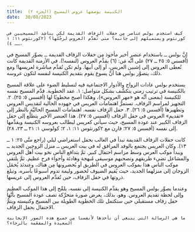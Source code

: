 ```yaml
---
title:  الكنيسة بوصفها عروس المسيح (الجزء ٢)
date:  30/08/2023
---
```


`كيف استخدم بولس عناصر مِن حفلات الزفاف القديمة لكي يناشِد المسيحيين في كورنثوس ويستميلهم إلى جانبه؟ متى تُقدَّم العروس لرجُلها؟ (٢كورنثوس ١١: ١ ــ ٤).`

إنَّ بولس ــ باستخدام عنصر أخير مأخوذ مِن حفلات الزفاف القديمة ــ يصوِّر المسيح في (أفسس ٥: ٢٥ ــ ٢٧) على أنَّه مَن: (٦) يقدِّم العروس (لنفسه!). في الأزمنة القديمة كانت تُعطى العروس إلى إشبين العريس، أو إلى أبيها. ولم تكن تُقدَّم مباشَرة لعريسها! ومع ذلك، يتصوَّر بولس هنا أنَّ يسوع يقوم بتقديم الكنيسة لنفسه لتكون عروسه.

يستخدم بولس عادات الزواج والأدوار الاجتماعية فيه لتسليط الضوء على علاقة المسيح بالكنيسة في ترتيب زمني يتكشَّف بشكل متواصل: ١. عقد الخطوبة. قدَّم المسيح نفسه للكنيسة (بمعنى أنَّه هو «مهر العروس»)، وهكذا أصبح مخطوبًا لها (أفسس ٥: ٢٥). ٢. التجهيز لمراسم الزفاف. تستمرُّ اهتمامات العريس في جهوده الحالية لتقديس العروس وتطهيرها (أفسس ٥: ٢٦). ٣. حفل الزفاف نفسه. اهتمامات المسيح الحاليَّة بالنظر إلى «تقديم» العروس في حفل الزفاف (أفسس ٥: ٢٧). هذا العنصر الأخير يتطلَّع إلى حفل الزفاف الكبير عند عودة المسيح، حيث سيأتي كعريس ليطالب بعروسه الكنيسة ويقدِّمها إلى نفسه (أفسس ٥: ٢٧؛ قارِن مع ٢كورنثوس ١١: ١، ٢؛ كولوسي ١: ٢١ ــ ٢٣، ٢٨).

كانت حفلات الزفاف القديمة تبدأ في الغالب بحفل استعراضي ليلي (راجع متَّى ٢٥: ١ ــ ١٣). وكان العريس يجتمع بالوفد المرافق له في بيت العريس ــ منزل الزوجين الجديد ــ ويبدأ موكب العرس وسط مراسم احتفال كبير. ثمَّ يتدافع الناس نحو بيت أهل العروس والمشاعل تضيء طريقهم وتصحبهم موسيقى مُبهجة وهادئة وأجواء فرح عظيم. ثمَّ يلتقي موكب الناس هذا بموكب العروس في الطريق أو يُحضرونها مِن هناك، وعندئذ يُحمَل الزوجان إلى منزلهما الجديد، حيث يُقيم الضيوف لحضور وليمة تدوم أسبوعًا بأسره، وتبلغ ذروتها في حفل الزفاف، حين تُقدَّم العروس إلى عريسها.

وعندما يصوِّر بولس المسيح وهو يقدِّم الكنيسة إلى نفسه، يلمِّح إلى هذا الموكب العظيم وإلى لحظة تقديم العروس. وهو، بذلك، يعرض صورة متحرِّكة تصف عودة المسيح بأنَّها حفل زفاف مستقبلي حين ستكتمل تلك الخطوبة الطويلة بين المسيح وكنيسته ويتمُّ الاحتفال بحفل الزفاف.

`ما هي الرسالة التي ينبغي أن نأخذها لأنفسنا مِن جميع هذه الصور الإيجابية السعيدة والمفعَمة بالرجاء؟`
